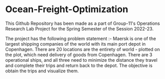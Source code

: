 # Ocean-Freight-Optimization
This Github Repository has been made as a part of Group-11's Operations Research Lab Project for the Spring Semester of the Session 2022-23.


The project has the following problem statement :-
Maersk is one of the largest shipping companies of the world with its main port depot in Copenhagen. There are 20 locations are the entirety of world - plotted on the plot, which need delivery of goods from Copenhagen. There are 3 operational ships, and all three need to minimize the distance they travel and complete their trips and return back to the depot. The objective is obtain the trips and visualize them.

